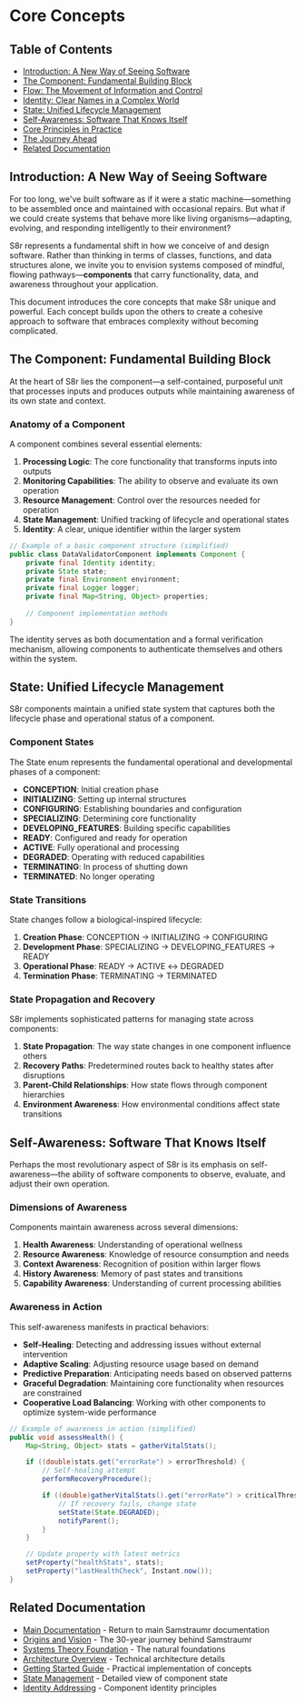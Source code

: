 <!--
Copyright (c) 2025 Eric C. Mumford (@heymumford)

This software was developed with analytical assistance from AI tools 
including Claude 3.7 Sonnet, Claude Code, and Google Gemini Deep Research,
which were used as paid services. All intellectual property rights 
remain exclusively with the copyright holder listed above.

Licensed under the Mozilla Public License 2.0
-->


# Core Concepts

## Table of Contents

- [Introduction: A New Way of Seeing Software](#introduction-a-new-way-of-seeing-software)
- [The Component: Fundamental Building Block](#the-component-fundamental-building-block)
- [Flow: The Movement of Information and Control](#flow-the-movement-of-information-and-control)
- [Identity: Clear Names in a Complex World](#identity-clear-names-in-a-complex-world)
- [State: Unified Lifecycle Management](#state-unified-lifecycle-management)
- [Self-Awareness: Software That Knows Itself](#self-awareness-software-that-knows-itself)
- [Core Principles in Practice](#core-principles-in-practice)
- [The Journey Ahead](#the-journey-ahead)
- [Related Documentation](#related-documentation)

## Introduction: A New Way of Seeing Software

For too long, we've built software as if it were a static machine—something to be assembled once and maintained with occasional repairs. But what if we could create systems that behave more like living organisms—adapting, evolving, and responding intelligently to their environment?

S8r represents a fundamental shift in how we conceive of and design software. Rather than thinking in terms of classes, functions, and data structures alone, we invite you to envision systems composed of mindful, flowing pathways—**components** that carry functionality, data, and awareness throughout your application.

This document introduces the core concepts that make S8r unique and powerful. Each concept builds upon the others to create a cohesive approach to software that embraces complexity without becoming complicated.

## The Component: Fundamental Building Block

At the heart of S8r lies the component—a self-contained, purposeful unit that processes inputs and produces outputs while maintaining awareness of its own state and context.

### Anatomy of a Component

A component combines several essential elements:

1. **Processing Logic**: The core functionality that transforms inputs into outputs
2. **Monitoring Capabilities**: The ability to observe and evaluate its own operation
3. **Resource Management**: Control over the resources needed for operation
4. **State Management**: Unified tracking of lifecycle and operational states
5. **Identity**: A clear, unique identifier within the larger system

```java
// Example of a basic component structure (simplified)
public class DataValidatorComponent implements Component {
    private final Identity identity;
    private State state;
    private final Environment environment;
    private final Logger logger;
    private final Map<String, Object> properties;
    
    // Component implementation methods
}
```

The identity serves as both documentation and a formal verification mechanism, allowing components to authenticate themselves and others within the system.

## State: Unified Lifecycle Management

S8r components maintain a unified state system that captures both the lifecycle phase and operational status of a component.

### Component States

The State enum represents the fundamental operational and developmental phases of a component:

- **CONCEPTION**: Initial creation phase
- **INITIALIZING**: Setting up internal structures
- **CONFIGURING**: Establishing boundaries and configuration
- **SPECIALIZING**: Determining core functionality
- **DEVELOPING_FEATURES**: Building specific capabilities
- **READY**: Configured and ready for operation
- **ACTIVE**: Fully operational and processing
- **DEGRADED**: Operating with reduced capabilities
- **TERMINATING**: In process of shutting down
- **TERMINATED**: No longer operating

### State Transitions

State changes follow a biological-inspired lifecycle:

1. **Creation Phase**: CONCEPTION → INITIALIZING → CONFIGURING
2. **Development Phase**: SPECIALIZING → DEVELOPING_FEATURES → READY
3. **Operational Phase**: READY → ACTIVE ↔ DEGRADED
4. **Termination Phase**: TERMINATING → TERMINATED

### State Propagation and Recovery

S8r implements sophisticated patterns for managing state across components:

1. **State Propagation**: The way state changes in one component influence others
2. **Recovery Paths**: Predetermined routes back to healthy states after disruptions
3. **Parent-Child Relationships**: How state flows through component hierarchies
4. **Environment Awareness**: How environmental conditions affect state transitions

## Self-Awareness: Software That Knows Itself

Perhaps the most revolutionary aspect of S8r is its emphasis on self-awareness—the ability of software components to observe, evaluate, and adjust their own operation.

### Dimensions of Awareness

Components maintain awareness across several dimensions:

1. **Health Awareness**: Understanding of operational wellness
2. **Resource Awareness**: Knowledge of resource consumption and needs
3. **Context Awareness**: Recognition of position within larger flows
4. **History Awareness**: Memory of past states and transitions
5. **Capability Awareness**: Understanding of current processing abilities

### Awareness in Action

This self-awareness manifests in practical behaviors:

- **Self-Healing**: Detecting and addressing issues without external intervention
- **Adaptive Scaling**: Adjusting resource usage based on demand
- **Predictive Preparation**: Anticipating needs based on observed patterns
- **Graceful Degradation**: Maintaining core functionality when resources are constrained
- **Cooperative Load Balancing**: Working with other components to optimize system-wide performance

```java
// Example of awareness in action (simplified)
public void assessHealth() {
    Map<String, Object> stats = gatherVitalStats();

    if ((double)stats.get("errorRate") > errorThreshold) {
        // Self-healing attempt
        performRecoveryProcedure();

        if ((double)gatherVitalStats().get("errorRate") > criticalThreshold) {
            // If recovery fails, change state
            setState(State.DEGRADED);
            notifyParent();
        }
    }

    // Update property with latest metrics
    setProperty("healthStats", stats);
    setProperty("lastHealthCheck", Instant.now());
}
```

## Related Documentation

- [Main Documentation](../../readme.md) - Return to main Samstraumr documentation
- [Origins and Vision](./origins-and-vision.md) - The 30-year journey behind Samstraumr
- [Systems Theory Foundation](./systems-theory-foundation.md) - The natural foundations
- [Architecture Overview](../architecture/readme.md) - Technical architecture details
- [Getting Started Guide](../guides/getting-started.md) - Practical implementation of concepts
- [State Management](./state-management.md) - Detailed view of component state
- [Identity Addressing](./identity-addressing.md) - Component identity principles
